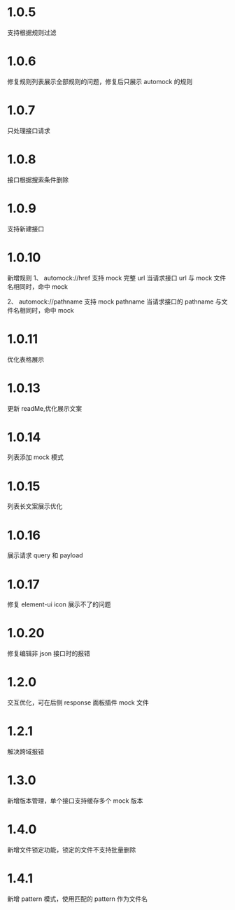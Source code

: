 # 1.0.5

支持根据规则过滤

# 1.0.6

修复规则列表展示全部规则的问题，修复后只展示 automock 的规则

# 1.0.7

只处理接口请求

# 1.0.8

接口根据搜索条件删除

# 1.0.9

支持新建接口

# 1.0.10

新增规则
1、 automock://href
支持 mock 完整 url
当请求接口 url 与 mock 文件名相同时，命中 mock

2、 automock://pathname
支持 mock pathname
当请求接口的 pathname 与文件名相同时，命中 mock

# 1.0.11

优化表格展示

# 1.0.13

更新 readMe,优化展示文案

# 1.0.14

列表添加 mock 模式

# 1.0.15

列表长文案展示优化

# 1.0.16

展示请求 query 和 payload

# 1.0.17

修复 element-ui icon 展示不了的问题

# 1.0.20

修复编辑非 json 接口时的报错

# 1.2.0

交互优化，可在后侧 response 面板插件 mock 文件

# 1.2.1

解决跨域报错

# 1.3.0

新增版本管理，单个接口支持缓存多个 mock 版本

# 1.4.0

新增文件锁定功能，锁定的文件不支持批量删除

# 1.4.1

新增 pattern 模式，使用匹配的 pattern 作为文件名
